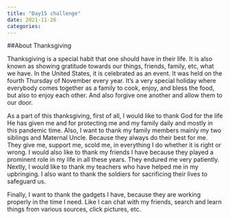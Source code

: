 ```yaml
---
title: "Day15 challenge"
date: 2021-11-26
categories:
---
```

##About Thanksgiving

Thanksgiving is a special habit that one should have in their life. It is also known as showing gratitude towards our things, friends, family, etc, what we have. In the United States, it is celebrated as an event. It was held on the fourth Thursday of November every year. It’s a very special holiday where everybody comes together as a family to cook, enjoy, and bless the food, but also to enjoy each other. And also forgive one another and allow them to our door.
 
As a part of this thanksgiving, first of all, I would like to thank God for the life He has given me and for protecting me and my family daily and mostly in this pandemic time. Also, I want to thank my family members mainly my two siblings and Maternal Uncle. Because they always do their best for me. They give me, support me, scold me, in everything I do whether it is right or wrong. I would also like to thank my friends I have because they played a prominent role in my life in all these years. They endured me very patiently. Nextly, I would like to thank my teachers who have helped me in my upbringing. I also want to thank the soldiers for sacrificing their lives to safeguard us.

Finally, I want to thank the gadgets I have, because they are working properly in the time I need. Like I can chat with my friends, search and learn things from various sources, click pictures, etc. 
